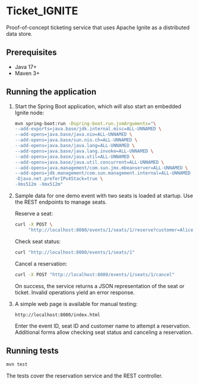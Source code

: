 # Ticket_IGNITE

Proof-of-concept ticketing service that uses Apache Ignite as a
distributed data store.

## Prerequisites

- Java 17+
- Maven 3+

## Running the application

1. Start the Spring Boot application, which will also start an embedded
   Ignite node:

   ```bash
   mvn spring-boot:run -Dspring-boot.run.jvmArguments="\
   --add-exports=java.base/jdk.internal.misc=ALL-UNNAMED \
   --add-opens=java.base/java.nio=ALL-UNNAMED \
   --add-opens=java.base/sun.nio.ch=ALL-UNNAMED \
   --add-opens=java.base/java.lang=ALL-UNNAMED \
   --add-opens=java.base/java.lang.invoke=ALL-UNNAMED \
   --add-opens=java.base/java.util=ALL-UNNAMED \
   --add-opens=java.base/java.util.concurrent=ALL-UNNAMED \
   --add-opens=java.management/com.sun.jmx.mbeanserver=ALL-UNNAMED \
   --add-opens=jdk.management/com.sun.management.internal=ALL-UNNAMED \
   -Djava.net.preferIPv4Stack=true \
   -Xms512m -Xmx512m"
   ```

2. Sample data for one demo event with two seats is loaded at startup. Use
   the REST endpoints to manage seats.

   Reserve a seat:


   ```bash
   curl -X POST \
        "http://localhost:8080/events/1/seats/1/reserve?customer=Alice"
   ```

   Check seat status:

   ```bash
   curl "http://localhost:8080/events/1/seats/1"
   ```

   Cancel a reservation:

   ```bash
   curl -X POST "http://localhost:8080/events/1/seats/1/cancel"
   ```

   On success, the service returns a JSON representation of the seat or
   ticket. Invalid operations yield an error response.

3. A simple web page is available for manual testing:

   ```
   http://localhost:8080/index.html
   ```

   Enter the event ID, seat ID and customer name to attempt a reservation.
   Additional forms allow checking seat status and canceling a reservation.


## Running tests

```bash
mvn test
```

The tests cover the reservation service and the REST controller.

